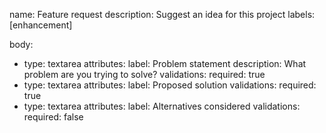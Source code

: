 <!-- spec-ground: template=.github/ISSUE_TEMPLATE/feature_request.md version=0.1.0 checksum=789a7061422e7a0275072074a83e25b7f59882ff7c0d13cc61291edc878abdc9 -->
<!-- This file is managed by spec-ground. Do not edit in-place. -->

name: Feature request
description: Suggest an idea for this project
labels: [enhancement]

body:
  - type: textarea
    attributes:
      label: Problem statement
      description: What problem are you trying to solve?
    validations:
      required: true
  - type: textarea
    attributes:
      label: Proposed solution
    validations:
      required: true
  - type: textarea
    attributes:
      label: Alternatives considered
    validations:
      required: false

